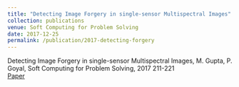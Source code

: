 ```yaml
---
title: "Detecting Image Forgery in single-sensor Multispectral Images"
collection: publications
venue: Soft Computing for Problem Solving
date: 2017-12-25
permalink: /publication/2017-detecting-forgery
---
```

Detecting Image Forgery in single-sensor Multispectral Images, M. Gupta, P. Goyal, Soft Computing for Problem Solving, 2017 211-221\
[Paper](http://mridulgupta9.github.io/files/forgery.pdf)

